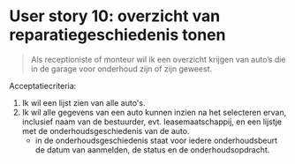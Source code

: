 # User story 10: overzicht van reparatiegeschiedenis tonen

> Als receptioniste of monteur wil ik een overzicht krijgen van auto’s die in de garage voor onderhoud zijn of zijn geweest.

Acceptatiecriteria:

1. Ik wil een lijst zien van alle auto's.
1. Ik wil alle gegevens van een auto kunnen inzien na het selecteren ervan, inclusief naam van de bestuurder, evt. leasemaatschappij, en een lijstje met de onderhoudsgeschiedenis van de auto.
	* in de onderhoudsgeschiedenis staat voor iedere onderhoudsbeurt de datum van aanmelden, de status en de onderhoudsopdracht.
